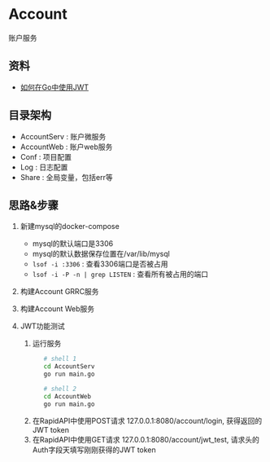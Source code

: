 # Account

账户服务
## 资料
- [如何在Go中使用JWT](https://juejin.cn/post/7093035836689612836)

## 目录架构

- AccountServ : 账户微服务
- AccountWeb : 账户web服务
- Conf : 项目配置
- Log : 日志配置
- Share : 全局变量，包括err等

## 思路&步骤
1. 新建mysql的docker-compose
   - mysql的默认端口是3306
   - mysql的默认数据保存位置在/var/lib/mysql
   - `lsof -i :3306` : 查看3306端口是否被占用
   - `lsof -i -P -n | grep LISTEN` : 查看所有被占用的端口

2. 构建Account GRRC服务
3. 构建Account Web服务
4. JWT功能测试
   1. 运行服务
      ```bash
         # shell 1
         cd AccountServ
         go run main.go

         # shell 2
         cd AccountWeb
         go run main.go
      ```
   2. 在RapidAPI中使用POST请求 127.0.0.1:8080/account/login, 获得返回的JWT token
   3. 在RapidAPI中使用GET请求 127.0.0.1:8080/account/jwt_test, 请求头的Auth字段天填写刚刚获得的JWT token
